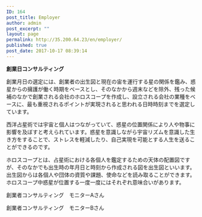 ```yaml
---
ID: 164
post_title: Employer
author: admin
post_excerpt: ""
layout: page
permalink: http://35.200.64.23/en/employer/
published: true
post_date: 2017-10-17 08:39:14
---
```

<strong>創業日コンサルティング</strong>

<span style="font-weight: 400;">創業月日の選定には、創業者の出生図と現在の宙を運行する星の関係を鑑み、惑星からの擁護が働く時期をベースとし、そのなかから週末などを除外、残った候補のなかで創業される会社のホロスコープを作成し、設立される会社の業種をベースに、最も重視されるポイントが実現されると思われる日時時刻までを選定しています。</span>

<span style="font-weight: 400;">西洋占星術では宇宙と個人はつながっていて、惑星の位置関係により人や物事に影響を及ぼすと考えられています。惑星を意識しながら宇宙リズムを意識した生き方をすることで、ストレスを軽減したり、自己実現を可能とする人生を送ることができるのです。</span>

<span style="font-weight: 400;">ホロスコープとは、占星術における各個人を鑑定するための天体の配置図ですが、そのなかでも出生時の年月日と時刻から作成される図を出生図といいます。出生図からは各個人や団体の資質や課題、使命などを読み取ることができます。ホロスコープ中惑星が位置する一度一度にはそれぞれ意味合いがあります。</span>

<span>創業者コンサルティング　モニターAさん</span>
<span></span>

<span>創業者コンサルティング　モニターBさん</span>